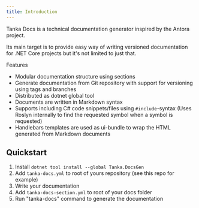 ```yaml
---
title: Introduction
---
```


Tanka Docs is a technical documentation generator inspired by the Antora project.

Its main target is to provide easy way of writing versioned documentation for
.NET Core projects but it's not limited to just that.

Features

- Modular documentation structure using sections
- Generate documentation from Git repository with support for versioning using tags
  and branches
- Distributed as dotnet global tool
- Documents are written in Markdown syntax
- Supports including C# code snippets/files using `#include`-syntax (Uses Roslyn internally
  to find the requested symbol when a symbol is requested)
- Handlebars templates are used as ui-bundle to wrap the HTML generated from Markdown documents

## Quickstart

1. Install `dotnet tool install --global Tanka.DocsGen`
2. Add `tanka-docs.yml` to root of yours repository (see this repo for example)
3. Write your documentation
4. Add `tanka-docs-section.yml` to root of your docs folder
5. Run "tanka-docs" command to generate the documentation
